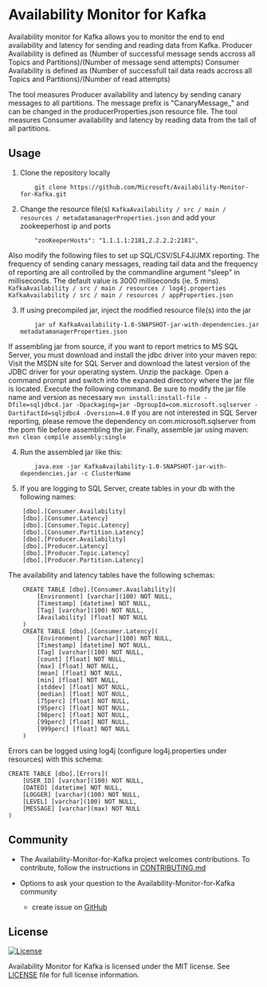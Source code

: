 <h1>Availability Monitor for Kafka</h1>

Availability monitor for Kafka allows you to monitor the end to end availability and latency for sending and reading data from Kafka.
Producer Availability is defined as (Number of successful message sends accross all Topics and Partitions)/(Number of message send attempts)
Consumer Availability is defined as (Number of successfull tail data reads accross all Topics and Partitions)/(Number of read attempts)

The tool measures Producer availability and latency by sending canary messages to all partitions. The message prefix is "CanaryMessage_" and can be changed in the producerProperties.json resource file.
The tool measures Consumer availability and latency by reading data from the tail of all partitions.


## Usage
1. Clone the repository locally
	```
		git clone https://github.com/Microsoft/Availability-Monitor-for-Kafka.git
	```

2. Change the resource file(s) `KafkaAvailability / src / main / resources / metadatamanagerProperties.json` and add your zookeeperhost ip and ports
	```
		"zooKeeperHosts": "1.1.1.1:2181,2.2.2.2:2181",
	```
Also modify the following files to set up SQL/CSV/SLF4J/JMX reporting. The frequency of sending canary messages, reading tail data and the frequency of reporting are all controlled by the commandline argument "sleep" in milliseconds. The default value is 3000 milliseconds (ie. 5 mins).
	```
		KafkaAvailability / src / main / resources / log4j.properties
		KafkaAvailability / src / main / resources / appProperties.json
	```

3. If using precompiled jar, inject the modified resource file(s) into the jar
	```
		jar uf KafkaAvailability-1.0-SNAPSHOT-jar-with-dependencies.jar metadatamanagerProperties.json
	```
If assembling jar from source, if you want to report metrics to MS SQL Server, you must download and install the jdbc driver into your maven repo:
Visit the MSDN site for SQL Server and download the latest version of the JDBC driver for your operating system. Unzip the package. Open a command prompt and switch into the expanded directory where the jar file is located. Execute the following command. Be sure to modify the jar file name and version as necessary
	```
		mvn install:install-file -Dfile=sqljdbc4.jar -Dpackaging=jar -DgroupId=com.microsoft.sqlserver -DartifactId=sqljdbc4 -Dversion=4.0
	```
If you are not interested in SQL Server reporting, please remove the dependency on com.microsoft.sqlserver from the pom file before assembling the jar.
Finally, assemble jar using maven:
	```
		mvn clean compile assembly:single
	```

4. Run the assembled jar like this:
	```
		java.exe -jar KafkaAvailability-1.0-SNAPSHOT-jar-with-dependencies.jar -c ClusterName
	```
5. If you are logging to SQL Server, create tables in your db with the following names:
```
	[dbo].[Consumer.Availability]
	[dbo].[Consumer.Latency]
	[dbo].[Consumer.Topic.Latency]
	[dbo].[Consumer.Partition.Latency]
	[dbo].[Producer.Availability]
	[dbo].[Producer.Latency]
	[dbo].[Producer.Topic.Latency]
	[dbo].[Producer.Partition.Latency]
```
The availability and latency tables have the following schemas:
```
	CREATE TABLE [dbo].[Consumer.Availability](
	    [Environment] [varchar](100) NOT NULL,
		[Timestamp] [datetime] NOT NULL,
		[Tag] [varchar](100) NOT NULL,
		[Availability] [float] NOT NULL
	)
	CREATE TABLE [dbo].[Consumer.Latency](
		[Environment] [varchar](100) NOT NULL,
		[Timestamp] [datetime] NOT NULL,
		[Tag] [varchar](100) NOT NULL,
		[count] [float] NOT NULL,
		[max] [float] NOT NULL,
		[mean] [float] NOT NULL,
		[min] [float] NOT NULL,
		[stddev] [float] NOT NULL,
		[median] [float] NOT NULL,
		[75perc] [float] NOT NULL,
		[95perc] [float] NOT NULL,
		[98perc] [float] NOT NULL,
		[99perc] [float] NOT NULL,
		[999perc] [float] NOT NULL
	)
```
Errors can be logged using log4j (configure log4j.properties under resources) with this schema:
```
CREATE TABLE [dbo].[Errors](
	[USER_ID] [varchar](100) NOT NULL,
	[DATED] [datetime] NOT NULL,
	[LOGGER] [varchar](100) NOT NULL,
	[LEVEL] [varchar](100) NOT NULL,
	[MESSAGE] [varchar](max) NOT NULL
)
```
## Community
* The Availability-Monitor-for-Kafka project welcomes contributions. To contribute, follow the instructions in [CONTRIBUTING.md](CONTRIBUTING.md)

* Options to ask your question to the Availability-Monitor-for-Kafka community
  * create issue on [GitHub](https://github.com/Microsoft/Availability-Monitor-for-Kafka)

## License

[![License](https://img.shields.io/badge/license-MIT-blue.svg?style=plastic)](https://github.com/Microsoft/Availability-Monitor-for-Kafka/blob/master/LICENCE.txt)

Availability Monitor for Kafka is licensed under the MIT license. See [LICENSE](https://github.com/Microsoft/Availability-Monitor-for-Kafka/blob/master/LICENCE.txt) file for full license information.
